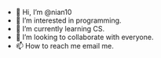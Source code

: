 - 👋 Hi, I’m @nian10
- 👀 I’m interested in programming.
- 🌱 I’m currently learning CS.
- 💞️ I’m looking to collaborate with everyone.
- 📫 How to reach me email me.

<!---
nian10/nian10 is a ✨ special ✨ repository because its `README.md` (this file) appears on your GitHub profile.
You can click the Preview link to take a look at your changes.
--->
